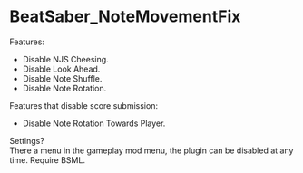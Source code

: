 # BeatSaber_NoteMovementFix  

Features:  
- Disable NJS Cheesing.  
- Disable Look Ahead.  
- Disable Note Shuffle.  
- Disable Note Rotation.  

Features that disable score submission:  
- Disable Note Rotation Towards Player.  

Settings?  
There a menu in the gameplay mod menu, the plugin can be disabled at any time. Require BSML.

